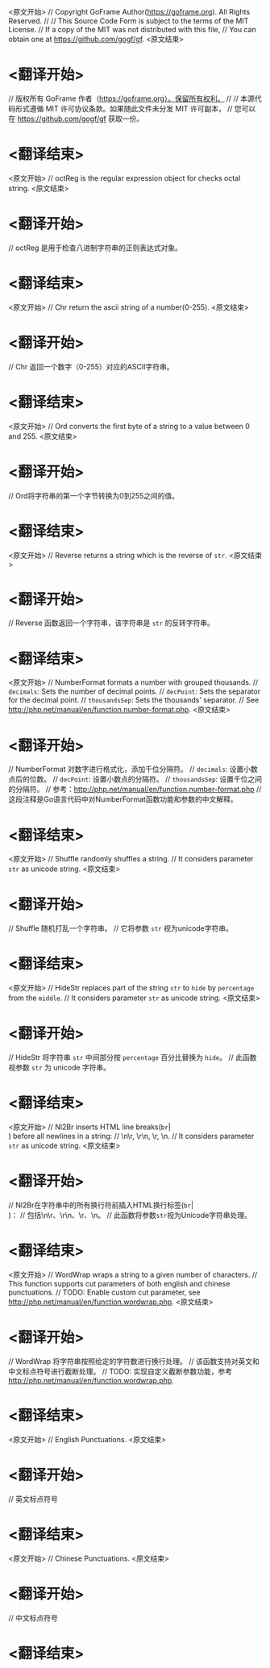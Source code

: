 
<原文开始>
// Copyright GoFrame Author(https://goframe.org). All Rights Reserved.
//
// This Source Code Form is subject to the terms of the MIT License.
// If a copy of the MIT was not distributed with this file,
// You can obtain one at https://github.com/gogf/gf.
<原文结束>

# <翻译开始>
// 版权所有 GoFrame 作者（https://goframe.org）。保留所有权利。
//
// 本源代码形式遵循 MIT 许可协议条款。如果随此文件未分发 MIT 许可副本，
// 您可以在 https://github.com/gogf/gf 获取一份。
# <翻译结束>


<原文开始>
// octReg is the regular expression object for checks octal string.
<原文结束>

# <翻译开始>
// octReg 是用于检查八进制字符串的正则表达式对象。
# <翻译结束>


<原文开始>
// Chr return the ascii string of a number(0-255).
<原文结束>

# <翻译开始>
// Chr 返回一个数字（0-255）对应的ASCII字符串。
# <翻译结束>


<原文开始>
// Ord converts the first byte of a string to a value between 0 and 255.
<原文结束>

# <翻译开始>
// Ord将字符串的第一个字节转换为0到255之间的值。
# <翻译结束>


<原文开始>
// Reverse returns a string which is the reverse of `str`.
<原文结束>

# <翻译开始>
// Reverse 函数返回一个字符串，该字符串是 `str` 的反转字符串。
# <翻译结束>


<原文开始>
// NumberFormat formats a number with grouped thousands.
// `decimals`: Sets the number of decimal points.
// `decPoint`: Sets the separator for the decimal point.
// `thousandsSep`: Sets the thousands' separator.
// See http://php.net/manual/en/function.number-format.php.
<原文结束>

# <翻译开始>
// NumberFormat 对数字进行格式化，添加千位分隔符。
// `decimals`: 设置小数点后的位数。
// `decPoint`: 设置小数点的分隔符。
// `thousandsSep`: 设置千位之间的分隔符。
// 参考：http://php.net/manual/en/function.number-format.php
// 这段注释是Go语言代码中对NumberFormat函数功能和参数的中文解释。
# <翻译结束>







<原文开始>
// Shuffle randomly shuffles a string.
// It considers parameter `str` as unicode string.
<原文结束>

# <翻译开始>
// Shuffle 随机打乱一个字符串。
// 它将参数 `str` 视为unicode字符串。
# <翻译结束>


<原文开始>
// HideStr replaces part of the string `str` to `hide` by `percentage` from the `middle`.
// It considers parameter `str` as unicode string.
<原文结束>

# <翻译开始>
// HideStr 将字符串 `str` 中间部分按 `percentage` 百分比替换为 `hide`。
// 此函数视参数 `str` 为 unicode 字符串。
# <翻译结束>


<原文开始>
// Nl2Br inserts HTML line breaks(`br`|<br />) before all newlines in a string:
// \n\r, \r\n, \r, \n.
// It considers parameter `str` as unicode string.
<原文结束>

# <翻译开始>
// Nl2Br在字符串中的所有换行符前插入HTML换行标签(`br`|<br />)：
// 包括\n\r、\r\n、\r、\n。
// 此函数将参数`str`视为Unicode字符串处理。
# <翻译结束>


<原文开始>
// WordWrap wraps a string to a given number of characters.
// This function supports cut parameters of both english and chinese punctuations.
// TODO: Enable custom cut parameter, see http://php.net/manual/en/function.wordwrap.php.
<原文结束>

# <翻译开始>
// WordWrap 将字符串按照给定的字符数进行换行处理。
// 该函数支持对英文和中文标点符号进行截断处理。
// TODO: 实现自定义截断参数功能，参考 http://php.net/manual/en/function.wordwrap.php.
# <翻译结束>












<原文开始>
// English Punctuations.
<原文结束>

# <翻译开始>
// 英文标点符号
# <翻译结束>


<原文开始>
// Chinese Punctuations.
<原文结束>

# <翻译开始>
// 中文标点符号
# <翻译结束>

